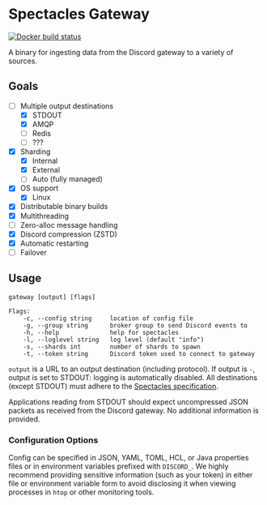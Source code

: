 # Spectacles Gateway

[![Docker build status](https://img.shields.io/docker/cloud/automated/spectacles/gateway.svg)](https://hub.docker.com/r/spectacles/gateway)

A binary for ingesting data from the Discord gateway to a variety of sources.

## Goals

- [ ] Multiple output destinations
	- [x] STDOUT
	- [x] AMQP
	- [ ] Redis
	- [ ] ???
- [x] Sharding
	- [x] Internal
	- [x] External
	- [ ] Auto (fully managed)
- [x] OS support
	- [x] Linux
- [x] Distributable binary builds
- [x] Multithreading
- [ ] Zero-alloc message handling
- [x] Discord compression (ZSTD)
- [x] Automatic restarting
- [ ] Failover

## Usage

```
gateway [output] [flags]

Flags:
	-c, --config string     location of config file
	-g, --group string      broker group to send Discord events to
	-h, --help              help for spectacles
	-l, --loglevel string   log level (default "info")
	-s, --shards int        number of shards to spawn
	-t, --token string      Discord token used to connect to gateway
```

`output` is a URL to an output destination (including protocol). If output is `-`, output is set to STDOUT: logging is automatically disabled. All destinations (except STDOUT) must adhere to the [Spectacles specification](https://github.com/spec-tacles/spec).

Applications reading from STDOUT should expect uncompressed JSON packets as received from the Discord gateway. No additional information is provided.

### Configuration Options

Config can be specified in JSON, YAML, TOML, HCL, or Java properties files or in environment variables prefixed with `DISCORD_`. We highly recommend providing sensitive information (such as your token) in either file or environment variable form to avoid disclosing it when viewing processes in `htop` or other monitoring tools.

